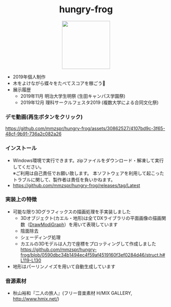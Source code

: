 <div align="center">
  
  # hungry-frog
  <img src="https://github.com/mmzspr/hungry-frog/assets/30862527/7a30b7f2-6ef2-41fb-b385-c66ef47951db" width="150">
  
</div>

- 2019年個人制作
- 木をよけながら蝶々をたべてスコアを稼ごう🦋
- 展示履歴
  - 2019年11月 明治大学生明祭 (生田キャンパス学園祭)
  - 2019年12月 理科サークルフェスタ2019 (複数大学による合同文化祭)
### デモ動画(再生ボタンをクリック)
https://github.com/mmzspr/hungry-frog/assets/30862527/4107bd9c-3f65-48cf-9b91-736a2c082a26

### インストール
- Windows環境で実行できます。zipファイルをダウンロード・解凍して実行してください。  
  ※ご利用は自己責任でお願い致します。 本ソフトウェアを利用して起こったトラブルに関して、製作者は責任を負いかねます。
- https://github.com/mmzspr/hungry-frog/releases/tag/Latest
### 実装上の特徴
- 可能な限り3Dグラフィックスの描画処理を手実装しました
  - 3Dオブジェクト(カエル・地形)は全てDXライブラリの平面画像の描画関数（[DrawModiGraph](https://dixq.net/g/04_02.html)）を用いて表現しています
  - 陰面除去
  - シェーディング処理
  - カエルの3Dモデルは人力で座標をプロッティングして作成しました
    https://github.com/mmzspr/hungry-frog/blob/0590dbc34b1494ec4f59af4519160f3ef0284d46/struct.h#L119-L130
- 地形はパーリンノイズを用いて自動生成しています

### 音源素材
- 秋山裕和『二人の旅人』(フリー音楽素材 H/MIX GALLERY, http://www.hmix.net/)
